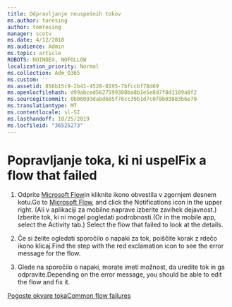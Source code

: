```yaml
---
title: Odpravljanje neuspešnih tokov
ms.author: toresing
author: tomresing
manager: scotv
ms.date: 4/12/2018
ms.audience: Admin
ms.topic: article
ROBOTS: NOINDEX, NOFOLLOW
localization_priority: Normal
ms.collection: Adm_O365
ms.custom: ''
ms.assetid: 856b15c9-2b41-4528-8195-7bfccbf78d69
ms.openlocfilehash: d99abced5627599380ba8b1e5e8d7f8d1109a8f2
ms.sourcegitcommit: 0b06093dabd685f76cc39b1d7c0f8b03883b6e79
ms.translationtype: MT
ms.contentlocale: sl-SI
ms.lasthandoff: 10/25/2019
ms.locfileid: "36525273"
---
```

# <a name="fix-a-flow-that-failed"></a><span data-ttu-id="12aab-102">Popravljanje toka, ki ni uspel</span><span class="sxs-lookup"><span data-stu-id="12aab-102">Fix a flow that failed</span></span>

1. <span data-ttu-id="12aab-103">Odprite [Microsoft Flow](https://flow.microsoft.com/)in kliknite ikono obvestila v zgornjem desnem kotu.</span><span class="sxs-lookup"><span data-stu-id="12aab-103">Go to [Microsoft Flow](https://flow.microsoft.com/), and click the Notifications icon in the upper right.</span></span> <span data-ttu-id="12aab-104">(Ali v aplikaciji za mobilne naprave izberite zavihek dejavnost.) Izberite tok, ki ni mogel pogledati podrobnosti.</span><span class="sxs-lookup"><span data-stu-id="12aab-104">(Or in the mobile app, select the Activity tab.) Select the flow that failed to look at the details.</span></span>
    
2. <span data-ttu-id="12aab-105">Če si želite ogledati sporočilo o napaki za tok, poiščite korak z rdečo ikono klicaj.</span><span class="sxs-lookup"><span data-stu-id="12aab-105">Find the step with the red exclamation icon to see the error message for the flow.</span></span>
    
3. <span data-ttu-id="12aab-106">Glede na sporočilo o napaki, morate imeti možnost, da uredite tok in ga odpravite.</span><span class="sxs-lookup"><span data-stu-id="12aab-106">Depending on the error message, you should be able to edit the flow and fix it.</span></span> 
    
[<span data-ttu-id="12aab-107">Pogoste okvare toka</span><span class="sxs-lookup"><span data-stu-id="12aab-107">Common flow failures</span></span>](https://go.microsoft.com/fwlink/?linkid=872110)
  

